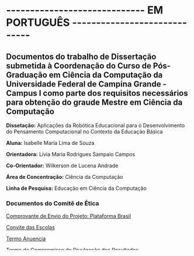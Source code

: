 # ----------------------------- EM PORTUGUÊS -----------------------------
## Documentos do trabalho de Dissertação submetida à Coordenação do Curso de Pós-Graduação em Ciência da Computação da Universidade Federal de Campina Grande - Campus I como parte dos requisitos necessários para obtenção do graude Mestre em Ciência da Computação

**Dissetação:** Aplicações da Robótica Educacional para o Desenvolvimento do Pensamento Computacional no Contexto da Educação Básica

**Aluna:** Isabelle Maria Lima de Souza

**Orientadora:** Lívia Maria Rodrigues Sampaio Campos

**Co-Orientador:** Wilkerson de Lucena Andrade

**Área de Concentração:** Ciência da Computação

**Linha de Pesquisa:** Educação em Ciência da Computação


### Documentos do Comitê de Ética

[Comprovante de Envio do Projeto: Plataforma Brasil](Comprovante_Plataforma_Brasil.pdf)

[Convite das Escolas](Convite_Escola.pdf)

[Termo Anuencia](Termo_Anuencia_Direcao.pdf)

[Termo de Compromisso de Divulgação dos Resultados](Termo_Compromisso)

[Termo de Consentimento e Livre Esclarecido](Termo_livre_esclarecido)

[Termo Assentimento de Menor](Termo_Assentimento_De_Menor.pdf)


### Instrumentos de Coleta da Dados

[Prova do Bebras](Prova_Bebras_2015.pdf)

[Survey dos Estudantes](Survey_Estudantes.pdf)

[Survey dos Professores](Survey_Professor.pdf)


### Robótica Autodescoberta

#### Atividade 01: wall-e em Ação

[Plano de Aula](Plano_Aula_Atividade_01.pdf)

[Material de Aula](Plano_Aula_Atividade_01.pdf)

[Vídeo: Dia de Trabalho de Wall-e](https://www.youtube.com/watch?v=WB8LrCWmGYw)

[Atividade](Atividade.pdf)

#### Atividade 01: O Atrituto do Imrão do Jorel

[Plano de Aula](Plano_Aula_Atividade_02.pdf)

[Material de Aula](Plano_Aula_Atividade_02.pdf)

[Vídeo: Irmão do Jorel - Temporada 2 Ep 6 - Excursão Alucinante Sem Freio](https://www.youtube.com/watch?v=tcpHlPU3LuY)


### Robótica Fundamentada em Computação

[Programa de Curso](Programa_Robotica_Fund_Computacao.pdf)

[Lista de Exercícios](Lista_Exercicios.pdf)


#### Aula 01

[Material de Aula](Aula_01.pdf)

[Vídeo: As 3 Leis da Robótica!](https://www.youtube.com/watch?v=f462JqIyjHw)

[Vídeo: O que é Robótica?](https://www.youtube.com/watch?v=Pk5asclZFAA)


#### Aula 02

[Material de Aula](Aula_02.pdf)

[Vídeo: Entrevista com Sophia](https://www.youtube.com/watch?v=M3_5B5JjlvA&t=34s)

[Vídeo: O Bolo do Chaves e Quico](Chaves.mp4)


#### Aula 03

[Material de Aula](Aula_03.pdf)


#### Aula 04

[Material de Aula](Aula_04.pdf)

[Atividade](Atividade.pdf)


#### Aula 05

[Material de Aula](Aula_05.pdf)


#### Aula 06

[Material de Aula](Aula_06.pdf)
